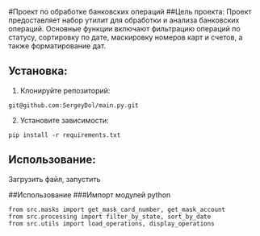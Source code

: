 #Проект по обработке банковских операций
##Цель проекта:
Проект предоставляет набор утилит для обработки и анализа банковских операций. Основные функции включают фильтрацию операций по статусу, сортировку по дате, маскировку номеров карт и счетов, а также форматирование дат.
## Установка:

1. Клонируйте репозиторий:
```
git@github.com:SergeyDol/main.py.git
```
2. Установите зависимости:
```
pip install -r requirements.txt
```
## Использование:
Загрузить файл, запустить

##Использование
###Импорт модулей
python
```
from src.masks import get_mask_card_number, get_mask_account
from src.processing import filter_by_state, sort_by_date
from src.utils import load_operations, display_operations
```
